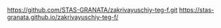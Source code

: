 https://github.com/STAS-GRANATA/zakrivayuschiy-teg-f.git
https://stas-granata.github.io/zakrivayuschiy-teg-f/
